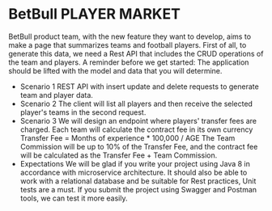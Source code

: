 # BetBull PLAYER MARKET
BetBull product team, with the new feature they want to develop, aims to make a page that
summarizes teams and football players.
First of all, to generate this data, we need a Rest API that includes the CRUD operations of the
team and players.
A reminder before we get started:
The application should be lifted with the model and data that you will determine.
- Scenario 1
REST API with insert update and delete requests to generate team and player data.
- Scenario 2
The client will list all players and then receive the selected player's teams in the second request.
- Scenario 3
We will design an endpoint where players' transfer fees are charged. Each team will calculate
the contract fee in its own currency
Transfer Fee = Months of experience * 100,000 / AGE
The Team Commission will be up to 10% of the Transfer Fee, and the contract fee will be
calculated as the Transfer Fee + Team Commission.
- Expectations
We will be glad if you write your project using Java 8 in accordance with microservice
architecture.
It should also be able to work with a relational database and be suitable for Rest practices,
Unit tests are a must.
If you submit the project using Swagger and Postman tools, we can test it more easily.
